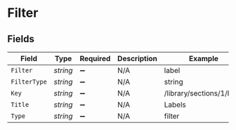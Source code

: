 # Filter


## Fields

| Field                     | Type                      | Required                  | Description               | Example                   |
| ------------------------- | ------------------------- | ------------------------- | ------------------------- | ------------------------- |
| `Filter`                  | *string*                  | :heavy_minus_sign:        | N/A                       | label                     |
| `FilterType`              | *string*                  | :heavy_minus_sign:        | N/A                       | string                    |
| `Key`                     | *string*                  | :heavy_minus_sign:        | N/A                       | /library/sections/1/label |
| `Title`                   | *string*                  | :heavy_minus_sign:        | N/A                       | Labels                    |
| `Type`                    | *string*                  | :heavy_minus_sign:        | N/A                       | filter                    |